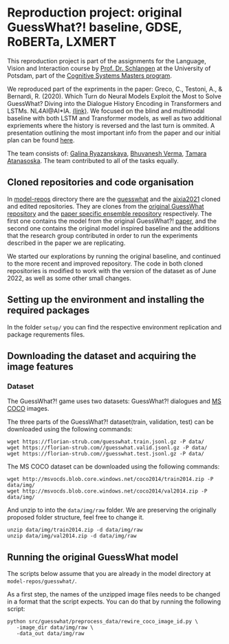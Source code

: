 # Reproduction project: original GuessWhat?! baseline, GDSE, RoBERTa, LXMERT

This reproduction project is part of the assignments for the Language, Vision and Interaction course by [Prof. Dr. Schlangen](https://scholar.google.com/citations?user=QoDgwZYAAAAJ&hl=en) at the University of Potsdam, part of the [Cognitive Systems Masters program](https://www.uni-potsdam.de/de/studium/studienangebot/masterstudium/master-a-z/cognitive-systems).  

We reproduced part of the expriments in the paper: Greco, C., Testoni, A., & Bernardi, R. (2020). Which Turn do Neural Models Exploit the Most to Solve GuessWhat? Diving into the Dialogue History Encoding in Transformers and LSTMs. NL4AI@AI*IA. [(link)](https://github.com/TamaraAtanasoska/dialogue-history/blob/main/project-docs/Greco%2C%20Testoni%2C%20Bernardi_2020.pdf). We focused on the blind and multimodal baseline with both LSTM and Transformer models, as well as two additional expriements where the history is reversed and the last turn is ommited. A presentation outlining the most important info from the paper and our initial plan can be found [here](https://github.com/TamaraAtanasoska/dialogue-history/blob/main/project-docs/Paper%20presentation%20%2B%20replicaition%20plan.pdf).

The team consists of: [Galina Ryazanskaya](https://github.com/flying-bear), [Bhuvanesh Verma](https://github.com/Bhuvanesh-Verma), [Tamara Atanasoska](https://github.com/TamaraAtanasoska). The team contributed to all of the tasks equally. 

## Cloned repositories and code organisation

In [model-repos](model-repos/) directory there are the [guesswhat](model-repos/guesswhat/) and the [aixia2021](model-repos/aixia2021/) cloned and edited repositories. They are clones from the [original GuessWhat repository](https://github.com/GuessWhatGame/guesswhat) and the [paper specific ensemble repository](https://github.com/claudiogreco/aixia2021) respectively. The first one contains the model from the original GuessWhat?! [paper](https://arxiv.org/abs/1611.08481), and the second one contains the original model inspired baseline and the additions that the research group contributed in order to run the experiments described in the paper we are replicating. 

We started our explorations by running the original baseline, and continued to the more recent and improved repository. The code in both cloned repositories is modified to work with the version of the dataset as of June 2022, as well as some other small changes. 

## Setting up the environment and installing the required packages

In the folder ```setup/``` you can find the respective environment replication and package requrements files. 


## Downloading the dataset and acquiring the image features

### Dataset

The GuessWhat?! game uses two datasets: GuessWhat?! dialogues and [MS COCO](https://cocodataset.org/#home) images. 

The three parts of the GuessWhat?! dataset(train, validation, test) can be downloaded using the following commands: 

```
wget https://florian-strub.com/guesswhat.train.jsonl.gz -P data/
wget https://florian-strub.com//guesswhat.valid.jsonl.gz -P data/
wget https://florian-strub.com//guesswhat.test.jsonl.gz -P data/
```

The MS COCO dataset can be downloaded using the following commands:

```
wget http://msvocds.blob.core.windows.net/coco2014/train2014.zip -P data/img/
wget http://msvocds.blob.core.windows.net/coco2014/val2014.zip -P data/img/
```

And unzip to into the ```data/img/raw``` folder. We are preserving the originally proposed folder structure, feel free to change it.  

```
unzip data/img/train2014.zip -d data/img/raw
unzip data/img/val2014.zip -d data/img/raw
```

## Running the original GuessWhat model

The scripts below assume that you are already in the model directory at ```model-repos/guesswhat/```.

As a first step, the names of the unzipped image files needs to be changed in a format that the script expects. You can do that by running the following script: 

```
python src/guesswhat/preprocess_data/rewire_coco_image_id.py \ 
   -image_dir data/img/raw \
   -data_out data/img/raw
```

